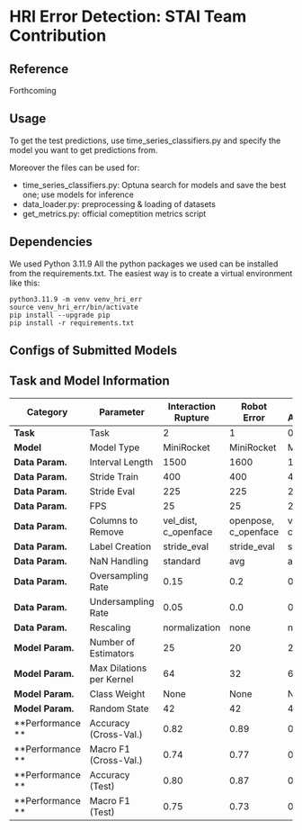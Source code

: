 # HRI Error Detection: STAI Team Contribution

## Reference
Forthcoming

## Usage
To get the test predictions, use time_series_classifiers.py and specify the model you want to get predictions from. 

Moreover the files can be used for: 
- time_series_classifiers.py: Optuna search for models and save the best one; use models for inference
- data_loader.py: preprocessing & loading of datasets
- get_metrics.py: official comeptition metrics script 

## Dependencies
We used Python 3.11.9 All the python packages we used can be installed from the requirements.txt. 
The easiest way is to create a virtual environment like this: 
```
python3.11.9 -m venv venv_hri_err
source venv_hri_err/bin/activate
pip install --upgrade pip
pip install -r requirements.txt
```

## Configs of Submitted Models
## Task and Model Information

| **Category**          | **Parameter**              | **Interaction Rupture**                   | **Robot Error**                   | **User Awkwardness**                   |
|-----------------------|----------------------------|-------------------------------|-------------------------------|-------------------------------|
| **Task**              | Task                       | 2                             | 1                             | 0                             |
| **Model**              | Model Type                 | MiniRocket                    | MiniRocket                    | MiniRocket                    |
| **Data Param.**   | Interval Length            | 1500                          | 1600                          | 1500                          |
| **Data Param.**   | Stride Train               | 400                           | 400                           | 400                           |
| **Data Param.**   | Stride Eval                | 225                           | 225                           | 225                           |
| **Data Param.**   | FPS                        | 25                            | 25                            | 25                            |
| **Data Param.**   | Columns to Remove          | vel_dist, c_openface          | openpose, c_openface          | vel_dist, c_openface          |
| **Data Param.**   | Label Creation             | stride_eval                   | stride_eval                   | stride_eval                   |
| **Data Param.**   | NaN Handling               | standard                      | avg                           | avg                           |
| **Data Param.**   | Oversampling Rate          | 0.15                          | 0.2                           | 0.1                           |
| **Data Param.**   | Undersampling Rate         | 0.05                          | 0.0                           | 0.05                          |
| **Data Param.**   | Rescaling                  | normalization                 | none                          | none                          |
| **Model Param.**  | Number of Estimators       | 25                            | 20                            | 20                            |
| **Model Param.**  | Max Dilations per Kernel   | 64                            | 32                            | 64                            |
| **Model Param.**  | Class Weight               | None                          | None                          | None                          |
| **Model Param.**  | Random State               | 42                            | 42                            | 42                            |
| **Performance ** | Accuracy (Cross-Val.)                  | 0.82           | 0.89           | 0.84          |
| **Performance ** | Macro F1  (Cross-Val.)                 | 0.74           | 0.77            | 0.55          |
| **Performance ** | Accuracy (Test)                  | 0.80            | 0.87           | 0.76           |
| **Performance ** | Macro F1  (Test)                 | 0.75           | 0.73          | 0.55           |


